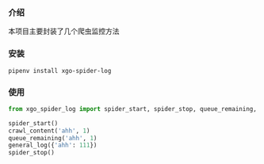 ### 介绍

本项目主要封装了几个爬虫监控方法

### 安装

```
pipenv install xgo-spider-log
```

### 使用

```python
from xgo_spider_log import spider_start, spider_stop, queue_remaining, crawl_content, general_log

spider_start()
crawl_content('ahh', 1)
queue_remaining('ahh', 1)
general_log({'ahh': 111})
spider_stop()
```